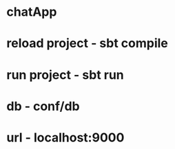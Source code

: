 # chatApp
# reload project  - sbt compile

# run project - sbt run 

# db - conf/db

# url - localhost:9000
